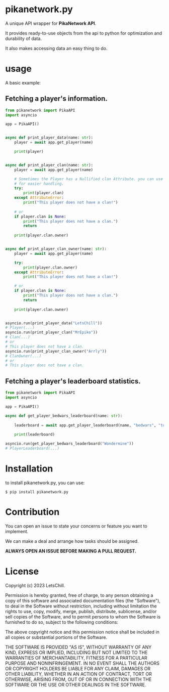 # pikanetwork.py

A unique API wrapper for **PikaNetwork API**.

It provides ready-to-use objects from the api to python for optimization and durability of data.

It also makes accessing data an easy thing to do.

# usage

A basic example:

## Fetching a player's information.
```py
from pikanetwork import PikaAPI
import asyncio

app = PikaAPI()


async def print_player_data(name: str):
    player = await app.get_player(name)

    print(player)


async def print_player_clan(name: str):
    player = await app.get_player(name)

    # Sometimes the Player has a Nullified clan Attribute. you can use an if statement on the clan object
    # for easier handling.
    try:
        print(player.clan)
    except AttributeError:
        print("This player does not have a clan!")
        
    # or
    if player.clan is None:
        print("This player does not have a clan.")
        return
    
    print(player.clan.owner)


async def print_player_clan_owner(name: str):
    player = await app.get_player(name)

    try:
        print(player.clan.owner)
    except AttributeError:
        print("This player does not have a clan!")

    # or
    if player.clan is None:
        print("This player does not have a clan.")
        return
    
    print(player.clan.owner)


asyncio.run(print_player_data("LetsChill"))
# Player(...)
asyncio.run(print_player_clan("MrEpiko"))
# Clan(...)
# or
# This player does not have a clan.
asyncio.run(print_player_clan_owner("Arrly"))
# ClanOwner(...)
# or
# This player does not have a clan.
```
## Fetching a player's leaderboard statistics.
```python
from pikanetwork import PikaAPI
import asyncio

app = PikaAPI()

async def get_player_bedwars_leaderboard(name: str):
    
    leaderboard = await app.get_player_leaderboard(name, "bedwars", "total", "solo")
    
    print(leaderboard)

asyncio.run(get_player_bedwars_leaderboard("Wondermine"))
# PlayerLeaderboard(...)
```

# Installation

to install pikanetwork.py, you can use:
```shell
$ pip install pikanetwork.py
```

# Contribution
You can open an issue to state your concerns or feature you want to implement.

We can make a deal and arrange how tasks should be assigned.

**ALWAYS OPEN AN ISSUE BEFORE MAKING A PULL REQUEST.**

# License

Copyright (c) 2023 LetsChill.

Permission is hereby granted, free of charge, to any person obtaining a copy of this software and associated documentation files (the "Software"), to deal in the Software without restriction, including without limitation the rights to use, copy, modify, merge, publish, distribute, sublicense, and/or sell copies of the Software, and to permit persons to whom the Software is furnished to do so, subject to the following conditions:

The above copyright notice and this permission notice shall be included in all copies or substantial portions of the Software.

THE SOFTWARE IS PROVIDED "AS IS", WITHOUT WARRANTY OF ANY KIND, EXPRESS OR IMPLIED, INCLUDING BUT NOT LIMITED TO THE WARRANTIES OF MERCHANTABILITY, FITNESS FOR A PARTICULAR PURPOSE AND NONINFRINGEMENT. IN NO EVENT SHALL THE AUTHORS OR COPYRIGHT HOLDERS BE LIABLE FOR ANY CLAIM, DAMAGES OR OTHER LIABILITY, WHETHER IN AN ACTION OF CONTRACT, TORT OR OTHERWISE, ARISING FROM, OUT OF OR IN CONNECTION WITH THE SOFTWARE OR THE USE OR OTHER DEALINGS IN THE SOFTWARE.